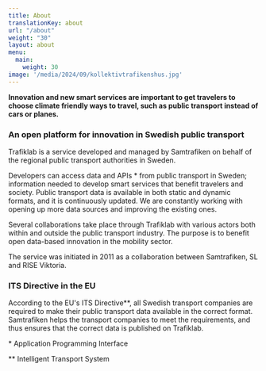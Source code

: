 ```yaml
---
title: About
translationKey: about
url: "/about"
weight: "30"
layout: about
menu:
  main:
    weight: 30
image: '/media/2024/09/kollektivtrafikenshus.jpg'
---
```

**Innovation and new smart services are important to get travelers to choose climate friendly ways to travel, such as public transport instead of cars or planes.**

### An open platform for innovation in Swedish public transport

Trafiklab is a service developed and managed by Samtrafiken on behalf of the regional public transport authorities in Sweden.

Developers can access data and APIs * from public transport in Sweden; information needed to develop smart services that benefit travelers and society. Public transport data is available in both static and dynamic formats, and it is continuously updated. We are constantly working with opening up more data sources and improving the existing ones.

Several collaborations take place through Trafiklab with various actors both within and outside the public transport industry. The purpose is to benefit open data-based innovation in the mobility sector.

The service was initiated in 2011 as a collaboration between Samtrafiken, SL and RISE Viktoria.

### ITS Directive in the EU

According to the EU's ITS Directive**, all Swedish transport companies are required to make their public transport data available in the correct format. Samtrafiken helps the transport companies to meet the requirements, and thus ensures that the correct data is published on Trafiklab.

\* Application Programming Interface

\** Intelligent Transport System